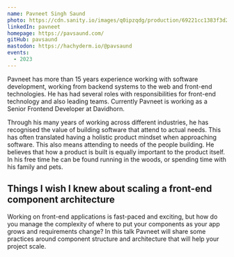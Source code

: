 ```yaml
---
name: Pavneet Singh Saund
photo: https://cdn.sanity.io/images/q0ipzqdg/production/69221cc1383f3d2ff46e893edfb39a1c261ae058-480x640.jpg
linkedIn: pavneet
homepage: https://pavsaund.com/
gitHub: pavsaund
mastodon: https://hachyderm.io/@pavsaund
events:
  - 2023
---
```


Pavneet has more than 15 years experience working with software development, working from backend systems to the web and front-end technologies. He has had several roles with responsibilities for front-end technology and also leading teams. Currently Pavneet is working as a Senior Frontend Developer at Davidhorn.

Through his many years of working across different industries, he has recognised the value of building software that attend to actual needs. This has often translated having a holistic product mindset when approaching software. This also means attending to needs of the people building. He believes that how a product is built is equally important to the product itself. In his free time he can be found running in the woods, or spending time with his family and pets.

## Things I wish I knew about scaling a front-end component architecture

Working on front-end applications is fast-paced and exciting, but how do you manage the complexity of where to put your components as your app grows and requirements change? In this talk Pavneet will share some practices around component structure and architecture that will help your project scale.
